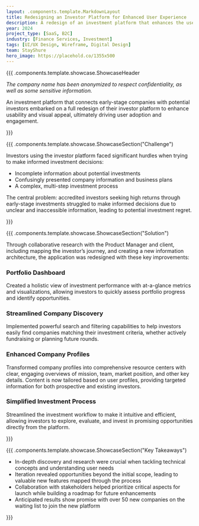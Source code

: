 ```yaml
---
layout: .components.template.MarkdownLayout
title: Redesigning an Investor Platform for Enhanced User Experience
description: A redesign of an investment platform that enhances the user experience
year: 2024
project_type: [SaaS, B2C]
industry: [Finance Services, Investment]
tags: [UI/UX Design, Wireframe, Digital Design]
team: StayShure
hero_image: https://placehold.co/1355x500
---
```


{{{ .components.template.showcase.ShowcaseHeader

*The company name has been anonymized to respect confidentiality, as well as some sensitive information.*

An investment platform that connects early-stage companies with potential investors embarked on a full redesign of their investor platform to enhance usability and visual appeal, ultimately driving user adoption and engagement.

}}}

{{{ .components.template.showcase.ShowcaseSection("Challenge")

Investors using the investor platform faced significant hurdles when trying to make informed investment decisions:

- Incomplete information about potential investments
- Confusingly presented company information and business plans
- A complex, multi-step investment process

The central problem: accredited investors seeking high returns through early-stage investments struggled to make informed decisions due to unclear and inaccessible information, leading to potential investment regret.

}}}

{{{ .components.template.showcase.ShowcaseSection("Solution")

Through collaborative research with the Product Manager and client, including mapping the investor’s journey, and creating a new information architecture, the application was redesigned with these key improvements:

### Portfolio Dashboard

Created a holistic view of investment performance with at-a-glance metrics and visualizations, allowing investors to quickly assess portfolio progress and identify opportunities.

### Streamlined Company Discovery

Implemented powerful search and filtering capabilities to help investors easily find companies matching their investment criteria, whether actively fundraising or planning future rounds.

### Enhanced Company Profiles

Transformed company profiles into comprehensive resource centers with clear, engaging overviews of mission, team, market position, and other key details. Content is now tailored based on user profiles, providing targeted information for both prospective and existing investors.

### Simplified Investment Process

Streamlined the investment workflow to make it intuitive and efficient, allowing investors to explore, evaluate, and invest in promising opportunities directly from the platform.

}}}

{{{ .components.template.showcase.ShowcaseSection("Key Takeaways")

- In-depth discovery and research were crucial when tackling technical concepts and understanding user needs
- Iteration revealed opportunities beyond the initial scope, leading to valuable new features mapped through the process
- Collaboration with stakeholders helped prioritize critical aspects for launch while building a roadmap for future enhancements
- Anticipated results show promise with over 50 new companies on the waiting list to join the new  platform

}}}

